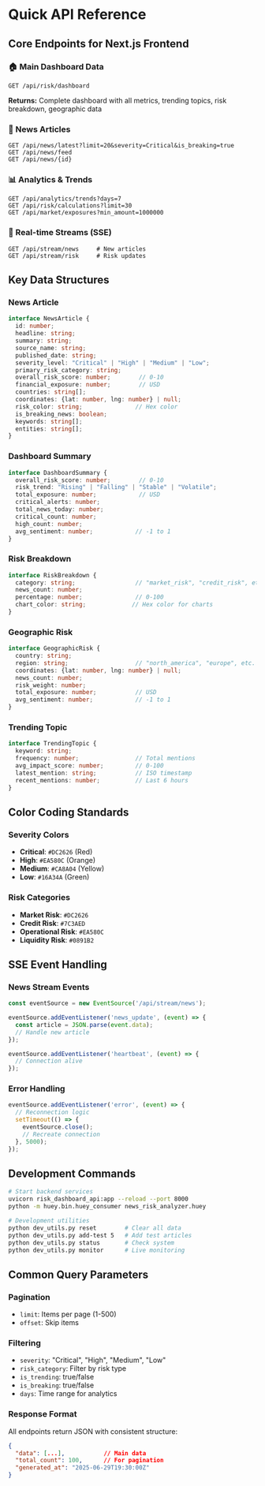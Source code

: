 # Quick API Reference

## Core Endpoints for Next.js Frontend

### 🏠 Main Dashboard Data
```http
GET /api/risk/dashboard
```
**Returns:** Complete dashboard with all metrics, trending topics, risk breakdown, geographic data

### 📰 News Articles
```http
GET /api/news/latest?limit=20&severity=Critical&is_breaking=true
GET /api/news/feed
GET /api/news/{id}
```

### 📊 Analytics & Trends  
```http
GET /api/analytics/trends?days=7
GET /api/risk/calculations?limit=30
GET /api/market/exposures?min_amount=1000000
```

### 🔴 Real-time Streams (SSE)
```http
GET /api/stream/news     # New articles
GET /api/stream/risk     # Risk updates
```

## Key Data Structures

### News Article
```typescript
interface NewsArticle {
  id: number;
  headline: string;
  summary: string;
  source_name: string;
  published_date: string;
  severity_level: "Critical" | "High" | "Medium" | "Low";
  primary_risk_category: string;
  overall_risk_score: number;        // 0-10
  financial_exposure: number;        // USD
  countries: string[];
  coordinates: {lat: number, lng: number} | null;
  risk_color: string;               // Hex color
  is_breaking_news: boolean;
  keywords: string[];
  entities: string[];
}
```

### Dashboard Summary
```typescript
interface DashboardSummary {
  overall_risk_score: number;        // 0-10
  risk_trend: "Rising" | "Falling" | "Stable" | "Volatile";
  total_exposure: number;            // USD
  critical_alerts: number;
  total_news_today: number;
  critical_count: number;
  high_count: number;
  avg_sentiment: number;            // -1 to 1
}
```

### Risk Breakdown
```typescript
interface RiskBreakdown {
  category: string;                 // "market_risk", "credit_risk", etc.
  news_count: number;
  percentage: number;               // 0-100
  chart_color: string;             // Hex color for charts
}
```

### Geographic Risk
```typescript
interface GeographicRisk {
  country: string;
  region: string;                   // "north_america", "europe", etc.
  coordinates: {lat: number, lng: number} | null;
  news_count: number;
  risk_weight: number;
  total_exposure: number;           // USD
  avg_sentiment: number;            // -1 to 1
}
```

### Trending Topic
```typescript
interface TrendingTopic {
  keyword: string;
  frequency: number;                // Total mentions
  avg_impact_score: number;         // 0-100
  latest_mention: string;           // ISO timestamp
  recent_mentions: number;          // Last 6 hours
}
```

## Color Coding Standards

### Severity Colors
- **Critical**: `#DC2626` (Red)
- **High**: `#EA580C` (Orange)
- **Medium**: `#CA8A04` (Yellow)
- **Low**: `#16A34A` (Green)

### Risk Categories
- **Market Risk**: `#DC2626`
- **Credit Risk**: `#7C3AED`
- **Operational Risk**: `#EA580C`
- **Liquidity Risk**: `#0891B2`

## SSE Event Handling

### News Stream Events
```javascript
const eventSource = new EventSource('/api/stream/news');

eventSource.addEventListener('news_update', (event) => {
  const article = JSON.parse(event.data);
  // Handle new article
});

eventSource.addEventListener('heartbeat', (event) => {
  // Connection alive
});
```

### Error Handling
```javascript
eventSource.addEventListener('error', (event) => {
  // Reconnection logic
  setTimeout(() => {
    eventSource.close();
    // Recreate connection
  }, 5000);
});
```

## Development Commands

```bash
# Start backend services
uvicorn risk_dashboard_api:app --reload --port 8000
python -m huey.bin.huey_consumer news_risk_analyzer.huey

# Development utilities
python dev_utils.py reset        # Clear all data
python dev_utils.py add-test 5   # Add test articles
python dev_utils.py status       # Check system
python dev_utils.py monitor      # Live monitoring
```

## Common Query Parameters

### Pagination
- `limit`: Items per page (1-500)
- `offset`: Skip items

### Filtering
- `severity`: "Critical", "High", "Medium", "Low"
- `risk_category`: Filter by risk type
- `is_trending`: true/false
- `is_breaking`: true/false
- `days`: Time range for analytics

### Response Format
All endpoints return JSON with consistent structure:
```json
{
  "data": [...],           // Main data
  "total_count": 100,      // For pagination
  "generated_at": "2025-06-29T19:30:00Z"
}
```
